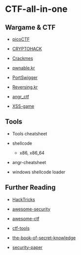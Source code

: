 # CTF-all-in-one

## Wargame & CTF

- [picoCTF](https://picoctf.org/)

- [CRYPTOHACK](https://cryptohack.org/)

- [Crackmes](https://crackmes.one/)

- [pwnable.kr](https://pwnable.kr/)

- [PortSwigger](https://portswigger.net/web-security/all-labs)

- [Reversing.kr](http://reversing.kr/)

- [angr_ctf](https://github.com/jakespringer/angr_ctf)

- [XSS-game](https://xss-game.appspot.com/)

## Tools

- Tools cheatsheet

- shellcode
    - x86, x86_64

- angr-cheatsheet

- windows shellcode loader
  
## Further Reading

- [HackTricks](https://book.hacktricks.xyz/generic-methodologies-and-resources/pentesting-methodology)

- [awesome-security](https://github.com/sbilly/awesome-security)

- [awesome-ctf](https://github.com/apsdehal/awesome-ctf)

- [ctf-tools](https://github.com/zardus/ctf-tools)

- [the-book-of-secret-knowledge](https://github.com/trimstray/the-book-of-secret-knowledge)

- [security-paper](https://github.com/firmianay/security-paper)
